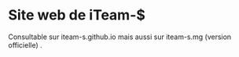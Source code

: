 # Site web de iTeam-$

Consultable sur iteam-s.github.io mais aussi sur iteam-s.mg (version officielle) .
